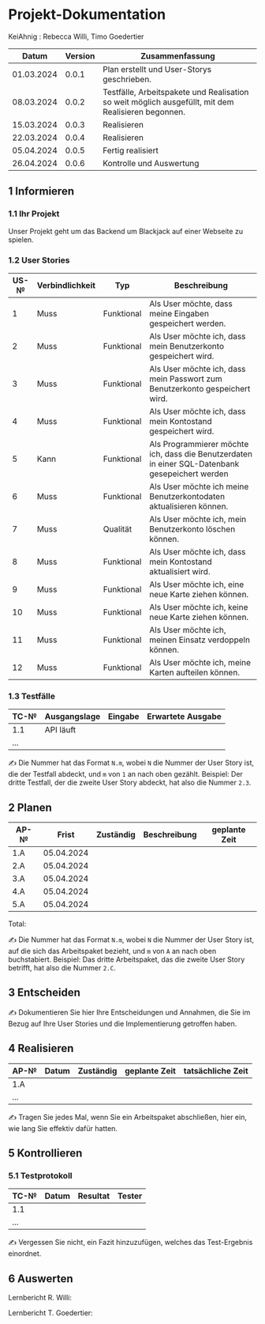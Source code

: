 # Projekt-Dokumentation

KeiAhnig : Rebecca Willi, Timo Goedertier

| Datum | Version | Zusammenfassung                                              |
| ----- | ------- | ------------------------------------------------------------ |
|01.03.2024| 0.0.1   | Plan erstellt und User-Storys geschrieben. |
|08.03.2024| 0.0.2   | Testfälle, Arbeitspakete und Realisation so weit möglich ausgefüllt, mit dem Realisieren begonnen.|
|15.03.2024| 0.0.3   | Realisieren |
|22.03.2024| 0.0.4   | Realisieren |
|05.04.2024| 0.0.5   | Fertig realisiert|
|26.04.2024| 0.0.6   | Kontrolle und Auswertung| 

## 1 Informieren

### 1.1 Ihr Projekt

Unser Projekt geht um das Backend um Blackjack auf einer Webseite zu spielen.

### 1.2 User Stories

| US-№ | Verbindlichkeit | Typ  | Beschreibung                       |
| ---- | --------------- | ---- | ---------------------------------- |
| 1    | Muss     |Funktional   | Als User möchte, dass meine Eingaben gespeichert werden.|
| 2    | Muss     |Funktional   | Als User möchte ich, dass mein Benutzerkonto gespeichert wird. |
| 3    | Muss     |Funktional   | Als User möchte ich, dass mein Passwort zum Benutzerkonto gespeichert wird.|
| 4    | Muss     |Funktional   | Als User möchte ich, dass mein Kontostand gespeichert wird.|
| 5    | Kann     |Funktional   | Als Programmierer möchte ich, dass die Benutzerdaten in einer SQL-Datenbank gesepeichert werden| 
| 6    | Muss     |Funktional   | Als User möchte ich meine Benutzerkontodaten aktualisieren können.| 
| 7    | Muss     |Qualität     | Als User möchte ich, mein Benutzerkonto löschen können.| 
| 8    | Muss     |Funktional   | Als User möchte ich, dass mein Kontostand aktualisiert wird.|
| 9    | Muss     |Funktional   | Als User möchte ich, eine neue Karte ziehen können.|
| 10   | Muss     |Funktional   | Als User möchte ich, keine neue Karte ziehen können.|
| 11   | Muss     |Funktional   | Als User möchte ich, meinen Einsatz verdoppeln können.|
| 12   | Muss     |Funktional   | Als User möchte ich, meine Karten aufteilen können.|



### 1.3 Testfälle

| TC-№ | Ausgangslage | Eingabe | Erwartete Ausgabe |
| ---- | ------------ | ------- | ----------------- |
| 1.1  | API läuft |         |                   |
| ...  |              |         |                   |

✍️ Die Nummer hat das Format `N.m`, wobei `N` die Nummer der User Story ist, die der Testfall abdeckt, und `m` von `1` an nach oben gezählt. Beispiel: Der dritte Testfall, der die zweite User Story abdeckt, hat also die Nummer `2.3`.



## 2 Planen

| AP-№ | Frist | Zuständig | Beschreibung | geplante Zeit |
| ---- | ----- | --------- | ------------ | ------------- |
| 1.A  |05.04.2024|           |              |               |
| 2.A  |05.04.2024|           |              |               |
| 3.A  |05.04.2024|           |              |               | 
| 4.A  |05.04.2024|           |              |               | 
| 5.A  |05.04.2024|           |              |               |

Total: 

✍️ Die Nummer hat das Format `N.m`, wobei `N` die Nummer der User Story ist, auf die sich das Arbeitspaket bezieht, und `m` von `A` an nach oben buchstabiert. Beispiel: Das dritte Arbeitspaket, das die zweite User Story betrifft, hat also die Nummer `2.C`.

## 3 Entscheiden

✍️ Dokumentieren Sie hier Ihre Entscheidungen und Annahmen, die Sie im Bezug auf Ihre User Stories und die Implementierung getroffen haben.

## 4 Realisieren

| AP-№ | Datum | Zuständig | geplante Zeit | tatsächliche Zeit |
| ---- | ----- | --------- | ------------- | ----------------- |
| 1.A  |       |           |               |                   |
| ...  |       |           |               |                   |

✍️ Tragen Sie jedes Mal, wenn Sie ein Arbeitspaket abschließen, hier ein, wie lang Sie effektiv dafür hatten.

## 5 Kontrollieren

### 5.1 Testprotokoll

| TC-№ | Datum | Resultat | Tester |
| ---- | ----- | -------- | ------ |
| 1.1  |       |          |        |
| ...  |       |          |        |

✍️ Vergessen Sie nicht, ein Fazit hinzuzufügen, welches das Test-Ergebnis einordnet.


## 6 Auswerten

Lernbericht R. Willi:

Lernbericht T. Goedertier: 
